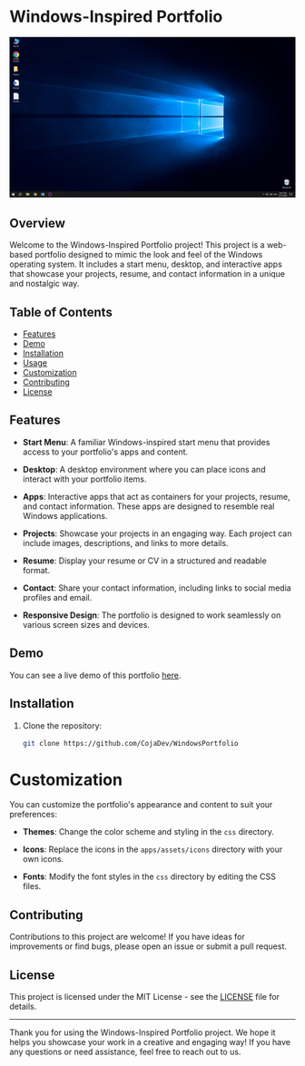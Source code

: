 # Windows-Inspired Portfolio

![Windows-Inspired Portfolio](screenshot.png)

## Overview

Welcome to the Windows-Inspired Portfolio project! This project is a web-based portfolio designed to mimic the look and feel of the Windows operating system. It includes a start menu, desktop, and interactive apps that showcase your projects, resume, and contact information in a unique and nostalgic way.

## Table of Contents

- [Features](#features)
- [Demo](#demo)
- [Installation](#installation)
- [Usage](#usage)
- [Customization](#customization)
- [Contributing](#contributing)
- [License](#license)

## Features

- **Start Menu**: A familiar Windows-inspired start menu that provides access to your portfolio's apps and content.

- **Desktop**: A desktop environment where you can place icons and interact with your portfolio items.

- **Apps**: Interactive apps that act as containers for your projects, resume, and contact information. These apps are designed to resemble real Windows applications.

- **Projects**: Showcase your projects in an engaging way. Each project can include images, descriptions, and links to more details.

- **Resume**: Display your resume or CV in a structured and readable format.

- **Contact**: Share your contact information, including links to social media profiles and email.

- **Responsive Design**: The portfolio is designed to work seamlessly on various screen sizes and devices.

## Demo

You can see a live demo of this portfolio [here](https://cojadev.github.io/WindowsPortfolio/).

## Installation

1. Clone the repository:

   ```bash
   git clone https://github.com/CojaDev/WindowsPortfolio
   ```

# Customization

You can customize the portfolio's appearance and content to suit your preferences:

- **Themes**: Change the color scheme and styling in the `css` directory.

- **Icons**: Replace the icons in the `apps/assets/icons` directory with your own icons.

- **Fonts**: Modify the font styles in the `css` directory by editing the CSS files.

## Contributing

Contributions to this project are welcome! If you have ideas for improvements or find bugs, please open an issue or submit a pull request.

## License

This project is licensed under the MIT License - see the [LICENSE](LICENSE) file for details.

---

Thank you for using the Windows-Inspired Portfolio project. We hope it helps you showcase your work in a creative and engaging way! If you have any questions or need assistance, feel free to reach out to us.
